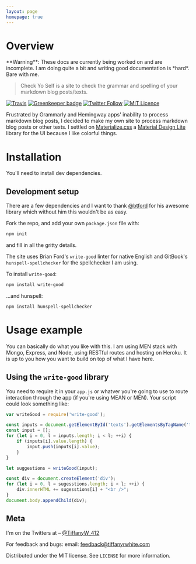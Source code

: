 ```yaml
---
layout: page
homepage: true
---
```


# Overview

<div class="alert alert-warning" markdown="1">
**Warning**: These docs are currently being worked on and are incomplete. I am doing quite a bit and writing good documentation is *hard*. Bare with me.
</div>

> Check Yo Self is  a site to check the grammar and spelling of your markdown blog posts/texts.

[![Travis](https://img.shields.io/travis/twhite96/checkyoself.svg)](https://travis-ci.org/twhite96/checkyoself)
[![Greenkeeper badge](https://badges.greenkeeper.io/twhite96/checkyoself.svg)](https://greenkeeper.io/)
[![Twitter Follow](https://img.shields.io/twitter/follow/TiffanyW_412.svg?style=social&label=Follow)](https://twitter.com/TiffanyW_412)
[![MIT Licence](https://badges.frapsoft.com/os/mit/mit.svg?v=103)](https://opensource.org/licenses/mit-license.php)

Frustrated by Grammarly and Hemingway apps' inability to process markdown blog posts, I decided to make my own site to process markdown blog posts or other texts. I settled on [Materialize.css](http://materializecss.com/) a [Material Design Lite](https://getmdl.io/index.html) library for the UI because I like colorful things.

# Installation

You'll need to install dev dependencies.


## Development setup

There are a few dependencies and I want to thank [@btford](https://github.com/btford) for his awesome library which without him this wouldn't be as easy.

Fork the repo, and add your own `package.json` file with:

```bash
npm init
```
and fill in all the gritty details.

The site uses Brian Ford's `write-good` linter for native English and GitBook's `hunspell-spellchecker` for the spellchecker I am using.

To install `write-good`:

```bash
npm install write-good
```
...and hunspell:

```bash
npm install hunspell-spellchecker
```

# Usage example

You can basically do what you like with this. I am using MEN stack with Mongo, Express, and Node, using RESTful routes and hosting on Heroku. It is up to you how you want to build on top of what I have here.

## Using the `write-good` library

You need to require it in your `app.js` or whatver you're going to use to route interaction through the app (if you're using MEAN or MEN). Your script could look something like:

```javascript
var writeGood = require('write-good');

const inputs = document.getElementById('texts').getElementsByTagName('textarea');
const input = [];
for (let i = 0, l = inputs.length; i < l; ++i) {
    if (inputs[i].value.length) {
        input.push(inputs[i].value);
    }
}

let suggestions = writeGood(input);

const div = document.createElement('div');
for (let i = 0, l = sugesstions.length; i < l; ++i) {
    div.innerHTML += sugesstions[i] + "<br />";
}
document.body.appendChild(div);
```

## Meta

I'm on the Twitters at  – [@TiffanyW_412](https://twitter.com/TiffanyW_412)  

For feedback and bugs:
email: <feedback@tiffanyrwhite.com>

Distributed under the MIT license. See ``LICENSE`` for more information.
